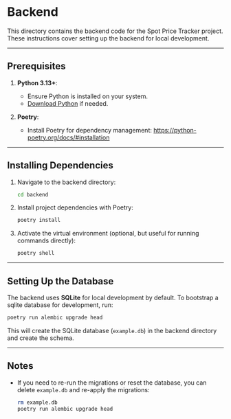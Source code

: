# Backend

This directory contains the backend code for the Spot Price Tracker project. These instructions cover setting up the backend for local development.

---

## Prerequisites

1. **Python 3.13+**:
   - Ensure Python is installed on your system.
   - [Download Python](https://www.python.org/downloads/) if needed.

2. **Poetry**:
   - Install Poetry for dependency management: https://python-poetry.org/docs/#installation

---

## Installing Dependencies

1. Navigate to the backend directory:
   ```bash
   cd backend
   ```

2. Install project dependencies with Poetry:
   ```bash
   poetry install
   ```

3. Activate the virtual environment (optional, but useful for running commands directly):
   ```bash
   poetry shell
   ```

---

## Setting Up the Database

The backend uses **SQLite** for local development by default. To bootstrap a sqlite database for development, run:
```bash
poetry run alembic upgrade head
```

This will create the SQLite database (`example.db`) in the backend directory and create the schema.

---

## Notes

- If you need to re-run the migrations or reset the database, you can delete `example.db` and re-apply the migrations:
  ```bash
  rm example.db
  poetry run alembic upgrade head
  ```
```